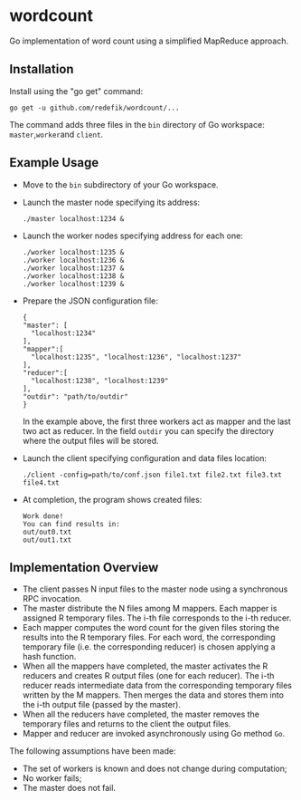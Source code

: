 # wordcount
Go implementation of word count using a simplified MapReduce approach.
## Installation
Install using the "go get" command:
```
go get -u github.com/redefik/wordcount/...
```
The command adds three files in the ```bin``` directory of Go workspace: ```master```,```worker```and ```client```.
## Example Usage
* Move to the ```bin``` subdirectory of your Go workspace.
* Launch the master node specifying its address:
  ```
  ./master localhost:1234 &
  ```
* Launch the worker nodes specifying address for each one:
  ```
  ./worker localhost:1235 &
  ./worker localhost:1236 &
  ./worker localhost:1237 &
  ./worker localhost:1238 &
  ./worker localhost:1239 &
  ```
* Prepare the JSON configuration file:
  ```
  {
  "master": [
    "localhost:1234"
  ],
  "mapper":[
    "localhost:1235", "localhost:1236", "localhost:1237"
  ],
  "reducer":[
    "localhost:1238", "localhost:1239"
  ],
  "outdir": "path/to/outdir"
  }
  ```
  In the example above, the first three workers act as mapper and the last two act as reducer.
  In the field ```outdir``` you can specify the directory where the output files will be stored.
  
* Launch the client specifying configuration and data files location:
  ```
  ./client -config=path/to/conf.json file1.txt file2.txt file3.txt file4.txt
  ```
* At completion, the program shows created files:
  ```
  Work done!
  You can find results in:
  out/out0.txt
  out/out1.txt
  ```
## Implementation Overview

* The client passes N input files to the master node using a synchronous RPC invocation.
* The master distribute the N files among M mappers.
  Each mapper is assigned R temporary files. The i-th file corresponds to the i-th reducer.
* Each mapper computes the word count for the given files storing the results into the R temporary files.
  For each word, the corresponding temporary file (i.e. the corresponding reducer) is chosen applying a hash function.
* When all the mappers have completed, the master activates the R reducers and creates R output files (one for each reducer).
  The i-th reducer reads intermediate data from the corresponding temporary files written by the M mappers. Then merges the data and stores   them into the i-th output file (passed by the master).
* When all the reducers have completed, the master removes the temporary files and returns to the client the output files.
* Mapper and reducer are invoked asynchronously using Go method ```Go```.

The following assumptions have been made:
- The set of workers is known and does not change during computation;
- No worker fails;
- The master does not fail.

